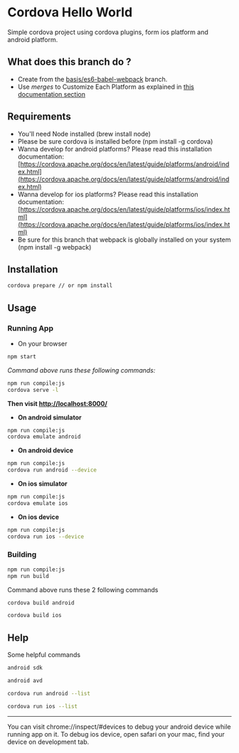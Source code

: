 # Cordova Hello World

Simple cordova project using cordova plugins, form ios platform and android platform.

## What does this branch do ?
- Create from the [basis/es6-babel-webpack](https://github.com/proustibat/cordova-hello-world/tree/basis/es6-babel-webpack) branch.
- Use *merges* to Customize Each Platform as explained in [this documentation section](https://cordova.apache.org/docs/en/latest/guide/cli/index.html#using-merges-to-customize-each-platform)

## Requirements

- You'll need Node installed (brew install node)
- Please be sure cordova is installed before (npm install -g cordova)
- Wanna develop for android platforms? Please read this installation documentation:[https://cordova.apache.org/docs/en/latest/guide/platforms/android/index.html](https://cordova.apache.org/docs/en/latest/guide/platforms/android/index.html)
- Wanna develop for ios platforms? Please read this installation documentation:[https://cordova.apache.org/docs/en/latest/guide/platforms/ios/index.html](https://cordova.apache.org/docs/en/latest/guide/platforms/ios/index.html)
- Be sure for this branch that webpack is globally installed on your system (npm install -g webpack)

## Installation
```sh
cordova prepare // or npm install
```


## Usage

### Running App

* On your browser

```sh
npm start
```

*Command above runs these following commands:*

```sh
npm run compile:js
cordova serve -l
```

**Then visit [http://localhost:8000/](http://localhost:8000/)**

* **On android simulator**
 
```sh
npm run compile:js
cordova emulate android
```

* **On android device**
 
```sh
npm run compile:js
cordova run android --device
```


* **On ios simulator**
 
```sh
npm run compile:js
cordova emulate ios
```

* **On ios device**
 
```sh
npm run compile:js
cordova run ios --device
```

### Building

```sh
npm run compile:js
npm run build
```
Command above runs these 2 following commands

```sh
cordova build android
```

```sh
cordova build ios
```

## Help
Some helpful commands

```sh
android sdk
```

```sh
android avd
```

```sh
cordova run android --list
```

```sh
cordova run ios --list
```

_____

You can visit chrome://inspect/#devices to debug your android device while running app on it.
To debug ios device, open safari on your mac, find your device on development tab.


